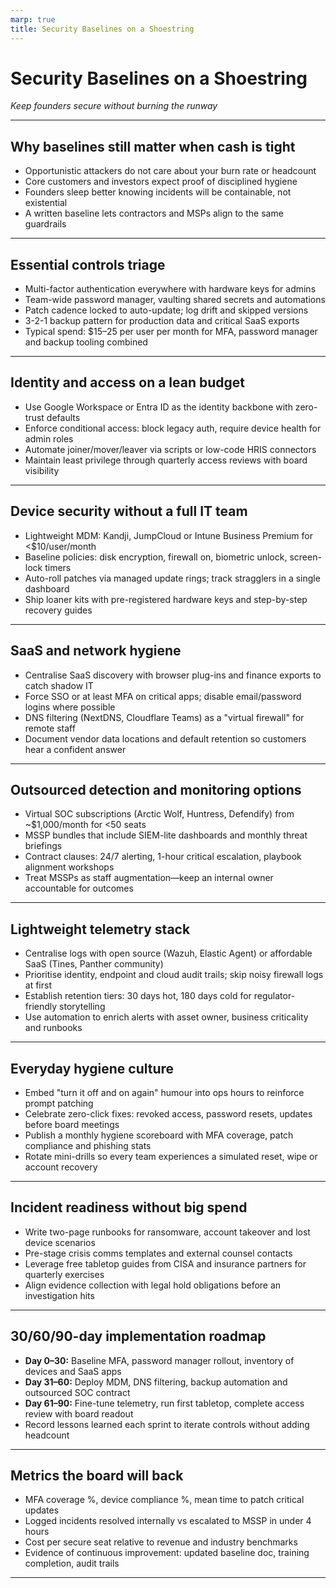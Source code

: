 ```yaml
---
marp: true
title: Security Baselines on a Shoestring
---
```


# Security Baselines on a Shoestring
*Keep founders secure without burning the runway*

---

## Why baselines still matter when cash is tight
- Opportunistic attackers do not care about your burn rate or headcount
- Core customers and investors expect proof of disciplined hygiene
- Founders sleep better knowing incidents will be containable, not existential
- A written baseline lets contractors and MSPs align to the same guardrails

---

## Essential controls triage
- Multi-factor authentication everywhere with hardware keys for admins
- Team-wide password manager, vaulting shared secrets and automations
- Patch cadence locked to auto-update; log drift and skipped versions
- 3-2-1 backup pattern for production data and critical SaaS exports
- Typical spend: $15–25 per user per month for MFA, password manager and backup tooling combined

---

## Identity and access on a lean budget
- Use Google Workspace or Entra ID as the identity backbone with zero-trust defaults
- Enforce conditional access: block legacy auth, require device health for admin roles
- Automate joiner/mover/leaver via scripts or low-code HRIS connectors
- Maintain least privilege through quarterly access reviews with board visibility

---

## Device security without a full IT team
- Lightweight MDM: Kandji, JumpCloud or Intune Business Premium for <$10/user/month
- Baseline policies: disk encryption, firewall on, biometric unlock, screen-lock timers
- Auto-roll patches via managed update rings; track stragglers in a single dashboard
- Ship loaner kits with pre-registered hardware keys and step-by-step recovery guides

---

## SaaS and network hygiene
- Centralise SaaS discovery with browser plug-ins and finance exports to catch shadow IT
- Force SSO or at least MFA on critical apps; disable email/password logins where possible
- DNS filtering (NextDNS, Cloudflare Teams) as a "virtual firewall" for remote staff
- Document vendor data locations and default retention so customers hear a confident answer

---

## Outsourced detection and monitoring options
- Virtual SOC subscriptions (Arctic Wolf, Huntress, Defendify) from ~$1,000/month for <50 seats
- MSSP bundles that include SIEM-lite dashboards and monthly threat briefings
- Contract clauses: 24/7 alerting, 1-hour critical escalation, playbook alignment workshops
- Treat MSSPs as staff augmentation—keep an internal owner accountable for outcomes

---

## Lightweight telemetry stack
- Centralise logs with open source (Wazuh, Elastic Agent) or affordable SaaS (Tines, Panther community)
- Prioritise identity, endpoint and cloud audit trails; skip noisy firewall logs at first
- Establish retention tiers: 30 days hot, 180 days cold for regulator-friendly storytelling
- Use automation to enrich alerts with asset owner, business criticality and runbooks

---

## Everyday hygiene culture
- Embed "turn it off and on again" humour into ops hours to reinforce prompt patching
- Celebrate zero-click fixes: revoked access, password resets, updates before board meetings
- Publish a monthly hygiene scoreboard with MFA coverage, patch compliance and phishing stats
- Rotate mini-drills so every team experiences a simulated reset, wipe or account recovery

---

## Incident readiness without big spend
- Write two-page runbooks for ransomware, account takeover and lost device scenarios
- Pre-stage crisis comms templates and external counsel contacts
- Leverage free tabletop guides from CISA and insurance partners for quarterly exercises
- Align evidence collection with legal hold obligations before an investigation hits

---

## 30/60/90-day implementation roadmap
- **Day 0–30:** Baseline MFA, password manager rollout, inventory of devices and SaaS apps
- **Day 31–60:** Deploy MDM, DNS filtering, backup automation and outsourced SOC contract
- **Day 61–90:** Fine-tune telemetry, run first tabletop, complete access review with board readout
- Record lessons learned each sprint to iterate controls without adding headcount

---

## Metrics the board will back
- MFA coverage %, device compliance %, mean time to patch critical updates
- Logged incidents resolved internally vs escalated to MSSP in under 4 hours
- Cost per secure seat relative to revenue and industry benchmarks
- Evidence of continuous improvement: updated baseline doc, training completion, audit trails

---
